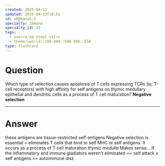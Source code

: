 ```yaml
---
created: 2025-04-13
updated: 2025-04-13T10:51
id: sbDka<wS;V
specialty: immuno
specialty_id: 34
tags:
  - source/ak-step1-v11::
  - theme/uworld::100-999::500-599::558
type: flashcard
---
```


# Question
Which type of selection causes apoptosis of T cells expressing TCRs (ie, T-cell receptors) with high affinity for self antigens on thymic medullary epithelial and dendritic cells as a process of T cell maturation?    **Negative selection**

---

# Answer
these antigens are tissue-restricted self-antigens    Negative selection is essential = eliminates T cells that bind to self MHC or self antigens. It occurs as a process of T cell maturation *thymic medulla*  Makes sense... if the inflammatory and immune gladiators weren't eliminated == self attack x self antigens == autoimmune disz